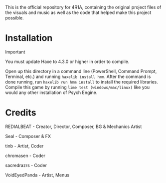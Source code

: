 This is the official repository for 4R1A, containing the original project files of the visuals and music as well as the code that helped make this project possible.

# Installation
> [!IMPORTANT]
> You must update Haxe to 4.3.0 or higher in order to compile.

Open up this directory in a command line (PowerShell, Command Prompt, Terminal, etc.) and running `haxelib install hmm`. After the command is done running, run `haxelib run hmm install` to install the required libraries. 
Compile this game by running `lime test (windows/mac/linux)` like you would any other installation of Psych Engine.
# Credits

REDIALBEAT - Creator, Director, Composer, BG & Mechanics Artist

Seal - Composer & FX

tinb - Artist, Coder

chromasen - Coder

sacredrazrs - Coder

VoidEyedPanda - Artist, Menus
